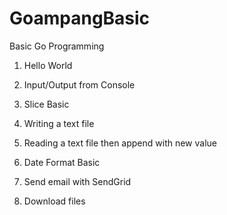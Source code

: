 # GoampangBasic
Basic Go Programming

1. Hello World

2. Input/Output from Console

3. Slice Basic

4. Writing a text file

5. Reading a text file then append with new value

6. Date Format Basic

7. Send email with SendGrid

8. Download files

